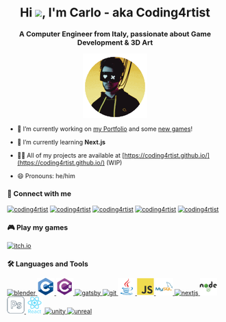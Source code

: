 <!--
**Coding4rtist/Coding4rtist** is a ✨ _special_ ✨ repository because its `README.md` (this file) appears on your GitHub profile.

Here are some ideas to get you started:

- 🔭 I’m currently working on ...
- 🌱 I’m currently learning ...
- 👯 I’m looking to collaborate on ...
- 🤔 I’m looking for help with ...
- 💬 Ask me about ...
- 📫 How to reach me: ...
- 😄 Pronouns: ...
- ⚡ Fun fact: ...
-->

<h1 align="center">Hi <img src="https://media.giphy.com/media/hvRJCLFzcasrR4ia7z/giphy.gif" width="25px"/>, I'm Carlo - aka Coding4rtist</h1>
<h3 align="center">A Computer Engineer from Italy, passionate about Game Development & 3D Art</h3>

<p align="center"><a href="https://coding4rtist.github.io/"><img src="https://raw.githubusercontent.com/Coding4rtist/Coding4rtist/main/ANIMATED_AVATAR.gif" alt="avatar" width="150px"/></a></p>


- 🔭 I’m currently working on [my Portfolio](https://coding4rtist.github.io/) and some [new games](https://coding4rtist.itch.io/)!

- 🌱 I’m currently learning **Next.js**

- 👨‍💻 All of my projects are available at [https://coding4rtist.github.io/](https://coding4rtist.github.io/) (WIP)

- 😄 Pronouns: he/him

<h3 align="left">🔗 Connect with me</h3>
<p align="left">
<a href="https://twitter.com/coding4rtist" target="blank"><img align="center" src="https://raw.githubusercontent.com/rahuldkjain/github-profile-readme-generator/master/src/images/icons/Social/twitter.svg" alt="coding4rtist" height="30" width="40" /></a>
<a href="https://fb.com/coding4rtist" target="blank"><img align="center" src="https://raw.githubusercontent.com/rahuldkjain/github-profile-readme-generator/master/src/images/icons/Social/facebook.svg" alt="coding4rtist" height="30" width="40" /></a>
<a href="https://instagram.com/coding4rtist" target="blank"><img align="center" src="https://raw.githubusercontent.com/rahuldkjain/github-profile-readme-generator/master/src/images/icons/Social/instagram.svg" alt="coding4rtist" height="30" width="40" /></a>
<a href="https://www.behance.net/coding4rtist" target="blank"><img align="center" src="https://raw.githubusercontent.com/rahuldkjain/github-profile-readme-generator/master/src/images/icons/Social/behance.svg" alt="coding4rtist" height="30" width="40" /></a>
<a href="https://www.youtube.com/channel/UCNvfUzQlNH5tCi0-glhAwqg/videos" target="blank"><img align="center" src="https://raw.githubusercontent.com/rahuldkjain/github-profile-readme-generator/master/src/images/icons/Social/youtube.svg" alt="coding4rtist" height="30" width="40" /></a>
</p>

<h3 align="left">🎮 Play my games</h3>
<a href="https://coding4rtist.itch.io/" target="blank"><img align="center" src="https://img.shields.io/badge/Itch.io-FA5C5C?style=for-the-badge&logo=itch.io&logoColor=white" alt="itch.io"/></a>
<!-- <a href="https://play.google.com/store/apps/dev?id=6956299742654387516" target="blank"><img align="center" src="https://img.shields.io/badge/Google_Play-414141?style=for-the-badge&logo=google-play&logoColor=white" alt="Google Play"/></a> -->
<!-- <a href="https://coding4rtist.itch.io/" target="blank"><img align="center" src="https://img.shields.io/badge/Steam-000000?style=for-the-badge&logo=steam&logoColor=white" alt="Steam"/></a> -->

<h3 align="left">🛠️ Languages and Tools</h3>
<p align="left"> <a href="https://www.blender.org/" target="_blank" rel="noreferrer"> <img src="https://download.blender.org/branding/community/blender_community_badge_white.svg" alt="blender" width="40" height="40"/> </a> <a href="https://www.w3schools.com/cpp/" target="_blank" rel="noreferrer"> <img src="https://raw.githubusercontent.com/devicons/devicon/master/icons/cplusplus/cplusplus-original.svg" alt="cplusplus" width="40" height="40"/> </a> <a href="https://www.w3schools.com/cs/" target="_blank" rel="noreferrer"> <img src="https://raw.githubusercontent.com/devicons/devicon/master/icons/csharp/csharp-original.svg" alt="csharp" width="40" height="40"/> </a> <a href="https://www.gatsbyjs.com/" target="_blank" rel="noreferrer"> <img src="https://www.vectorlogo.zone/logos/gatsbyjs/gatsbyjs-icon.svg" alt="gatsby" width="40" height="40"/> </a> <a href="https://git-scm.com/" target="_blank" rel="noreferrer"> <img src="https://www.vectorlogo.zone/logos/git-scm/git-scm-icon.svg" alt="git" width="40" height="40"/> </a> <a href="https://www.java.com" target="_blank" rel="noreferrer"> <img src="https://raw.githubusercontent.com/devicons/devicon/master/icons/java/java-original.svg" alt="java" width="40" height="40"/> </a> <a href="https://developer.mozilla.org/en-US/docs/Web/JavaScript" target="_blank" rel="noreferrer"> <img src="https://raw.githubusercontent.com/devicons/devicon/master/icons/javascript/javascript-original.svg" alt="javascript" width="40" height="40"/> </a> <a href="https://www.mysql.com/" target="_blank" rel="noreferrer"> <img src="https://raw.githubusercontent.com/devicons/devicon/master/icons/mysql/mysql-original-wordmark.svg" alt="mysql" width="40" height="40"/> </a> <a href="https://nextjs.org/" target="_blank" rel="noreferrer"> <img src="https://cdn.worldvectorlogo.com/logos/nextjs-2.svg" alt="nextjs" width="40" height="40"/> </a> <a href="https://nodejs.org" target="_blank" rel="noreferrer"> <img src="https://raw.githubusercontent.com/devicons/devicon/master/icons/nodejs/nodejs-original-wordmark.svg" alt="nodejs" width="40" height="40"/> </a> <a href="https://www.photoshop.com/en" target="_blank" rel="noreferrer"> <img src="https://raw.githubusercontent.com/devicons/devicon/master/icons/photoshop/photoshop-line.svg" alt="photoshop" width="40" height="40"/> </a> <a href="https://reactjs.org/" target="_blank" rel="noreferrer"> <img src="https://raw.githubusercontent.com/devicons/devicon/master/icons/react/react-original-wordmark.svg" alt="react" width="40" height="40"/> </a> <a href="https://unity.com/" target="_blank" rel="noreferrer"> <img src="https://www.vectorlogo.zone/logos/unity3d/unity3d-icon.svg" alt="unity" width="40" height="40"/> </a> <a href="https://unrealengine.com/" target="_blank" rel="noreferrer"> <img src="https://raw.githubusercontent.com/kenangundogan/fontisto/036b7eca71aab1bef8e6a0518f7329f13ed62f6b/icons/svg/brand/unreal-engine.svg" alt="unreal" width="40" height="40"/> </a> </p>



